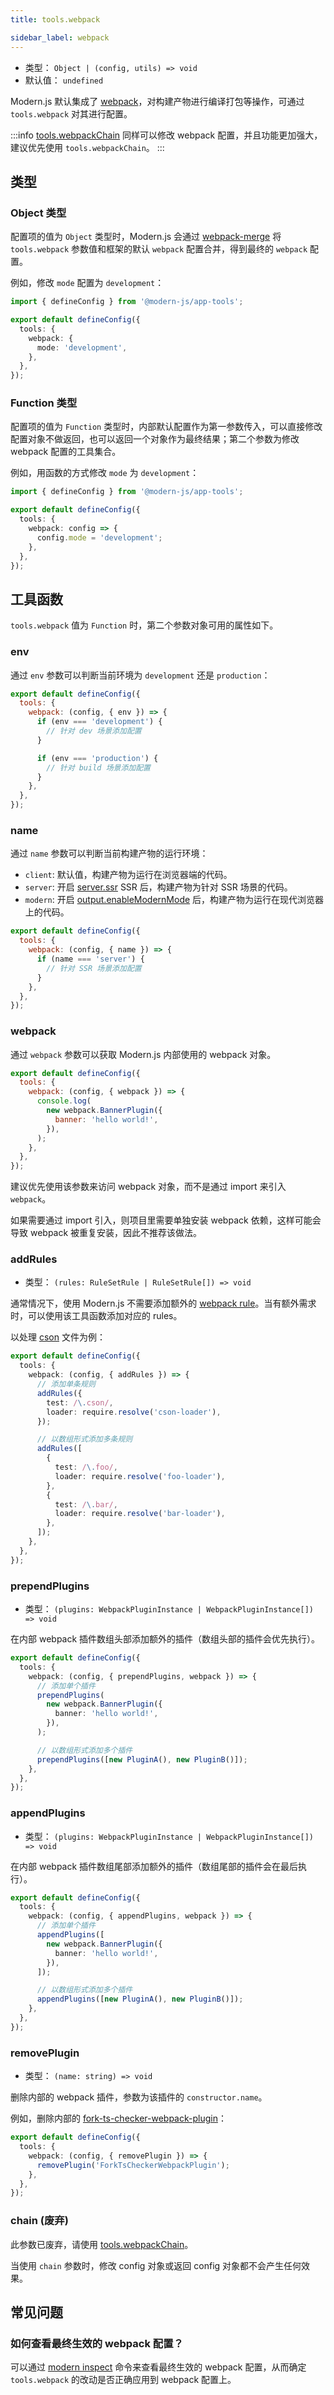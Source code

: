 ```yaml
---
title: tools.webpack

sidebar_label: webpack
---
```




- 类型： `Object | (config, utils) => void`
- 默认值： `undefined`

Modern.js 默认集成了 [webpack](https://webpack.js.org/)，对构建产物进行编译打包等操作，可通过 `tools.webpack` 对其进行配置。

:::info
[tools.webpackChain](/docs/apis/app/config/tools/webpack-chain) 同样可以修改 webpack 配置，并且功能更加强大，建议优先使用 `tools.webpackChain`。
:::

## 类型

### Object 类型

配置项的值为 `Object` 类型时，Modern.js 会通过 [webpack-merge](https://github.com/survivejs/webpack-merge) 将 `tools.webpack` 参数值和框架的默认 `webpack` 配置合并，得到最终的 `webpack` 配置。

例如，修改 `mode` 配置为 `development`：

```ts title="modern.config.ts"
import { defineConfig } from '@modern-js/app-tools';

export default defineConfig({
  tools: {
    webpack: {
      mode: 'development',
    },
  },
});
```

### Function 类型

配置项的值为 `Function` 类型时，内部默认配置作为第一参数传入，可以直接修改配置对象不做返回，也可以返回一个对象作为最终结果；第二个参数为修改 webpack 配置的工具集合。

例如，用函数的方式修改 `mode` 为 `development`：

```ts title="modern.config.ts"
import { defineConfig } from '@modern-js/app-tools';

export default defineConfig({
  tools: {
    webpack: config => {
      config.mode = 'development';
    },
  },
});
```

## 工具函数

`tools.webpack` 值为 `Function` 时，第二个参数对象可用的属性如下。

### env

通过 `env` 参数可以判断当前环境为 `development` 还是 `production`：

```js title="modern.config.js"
export default defineConfig({
  tools: {
    webpack: (config, { env }) => {
      if (env === 'development') {
        // 针对 dev 场景添加配置
      }

      if (env === 'production') {
        // 针对 build 场景添加配置
      }
    },
  },
});
```

### name

通过 `name` 参数可以判断当前构建产物的运行环境：

- `client`: 默认值，构建产物为运行在浏览器端的代码。
- `server`: 开启 [server.ssr](/docs/apis/app/config/server/ssr) SSR 后，构建产物为针对 SSR 场景的代码。
- `modern`: 开启 [output.enableModernMode](/docs/apis/app/config/output/enable-modern-mode) 后，构建产物为运行在现代浏览器上的代码。

```js title="modern.config.js"
export default defineConfig({
  tools: {
    webpack: (config, { name }) => {
      if (name === 'server') {
        // 针对 SSR 场景添加配置
      }
    },
  },
});
```

### webpack

通过 `webpack` 参数可以获取 Modern.js 内部使用的 webpack 对象。

```js title="modern.config.js"
export default defineConfig({
  tools: {
    webpack: (config, { webpack }) => {
      console.log(
        new webpack.BannerPlugin({
          banner: 'hello world!',
        }),
      );
    },
  },
});
```

建议优先使用该参数来访问 webpack 对象，而不是通过 import 来引入 `webpack`。

如果需要通过 import 引入，则项目里需要单独安装 webpack 依赖，这样可能会导致 webpack 被重复安装，因此不推荐该做法。

### addRules

- 类型： `(rules: RuleSetRule | RuleSetRule[]) => void`

通常情况下，使用 Modern.js 不需要添加额外的 [webpack rule](https://webpack.js.org/configuration/module/#rule-conditions)。当有额外需求时，可以使用该工具函数添加对应的 rules。

以处理 [cson](https://github.com/groupon/cson-parser) 文件为例：

```ts title="modern.config.ts"
export default defineConfig({
  tools: {
    webpack: (config, { addRules }) => {
      // 添加单条规则
      addRules({
        test: /\.cson/,
        loader: require.resolve('cson-loader'),
      });

      // 以数组形式添加多条规则
      addRules([
        {
          test: /\.foo/,
          loader: require.resolve('foo-loader'),
        },
        {
          test: /\.bar/,
          loader: require.resolve('bar-loader'),
        },
      ]);
    },
  },
});
```

### prependPlugins

- 类型： `(plugins: WebpackPluginInstance | WebpackPluginInstance[]) => void`

在内部 webpack 插件数组头部添加额外的插件（数组头部的插件会优先执行）。

```ts title="modern.config.ts"
export default defineConfig({
  tools: {
    webpack: (config, { prependPlugins, webpack }) => {
      // 添加单个插件
      prependPlugins(
        new webpack.BannerPlugin({
          banner: 'hello world!',
        }),
      );

      // 以数组形式添加多个插件
      prependPlugins([new PluginA(), new PluginB()]);
    },
  },
});
```

### appendPlugins

- 类型： `(plugins: WebpackPluginInstance | WebpackPluginInstance[]) => void`

在内部 webpack 插件数组尾部添加额外的插件（数组尾部的插件会在最后执行）。

```ts title="modern.config.ts"
export default defineConfig({
  tools: {
    webpack: (config, { appendPlugins, webpack }) => {
      // 添加单个插件
      appendPlugins([
        new webpack.BannerPlugin({
          banner: 'hello world!',
        }),
      ]);

      // 以数组形式添加多个插件
      appendPlugins([new PluginA(), new PluginB()]);
    },
  },
});
```

### removePlugin

- 类型： `(name: string) => void`

删除内部的 webpack 插件，参数为该插件的 `constructor.name`。

例如，删除内部的 [fork-ts-checker-webpack-plugin](https://github.com/TypeStrong/fork-ts-checker-webpack-plugin)：

```ts title="modern.config.ts"
export default defineConfig({
  tools: {
    webpack: (config, { removePlugin }) => {
      removePlugin('ForkTsCheckerWebpackPlugin');
    },
  },
});
```

### chain (废弃)

此参数已废弃，请使用 [tools.webpackChain](/docs/apis/app/config/tools/webpack-chain)。

当使用 `chain` 参数时，修改 config 对象或返回 config 对象都不会产生任何效果。

## 常见问题

### 如何查看最终生效的 webpack 配置？

可以通过 [modern inspect](/docs/apis/app/commands/inspect) 命令来查看最终生效的 webpack 配置，从而确定 `tools.webpack` 的改动是否正确应用到 webpack 配置上。
